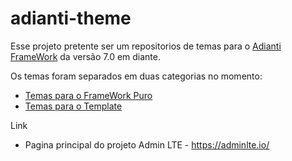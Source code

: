# adianti-theme
Esse projeto pretente ser um repositorios de temas para o [Adianti FrameWork](https://www.adianti.com.br/) da versão 7.0 em diante.


Os temas foram separados em duas categorias no momento:
* [Temas para o FrameWork Puro](documents/framework_puro.md)
* [Temas para o Template](documents/template.md)


Link
* Pagina principal do projeto Admin LTE - https://adminlte.io/